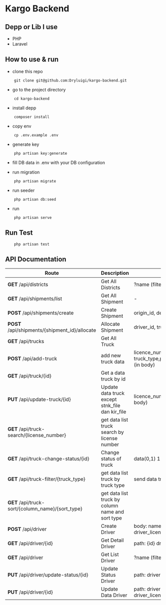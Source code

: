 # Kargo Backend

## Depp or Lib I use

- PHP
- Laravel

## How to use & run

- clone this repo

```
    git clone git@github.com:Dryluigi/kargo-backend.git
```

- go to the project directory

```
    cd kargo-backend
```

- install depp

```
    composer install
```

- copy env
```
    cp .env.example .env
```

- generate key

```
    php artisan key:generate
```

- fill DB data in .env with your DB configuration

- run migration

```
    php artisan migrate
```

- run seeder

```
    php artisan db:seed
```

- run

```
    php artisan serve
```

## Run Test

```
    php artisan test
```

## API Documentation

| Route      | Description | Argument |
| ----------- | ----------- | ----------- |
| __GET__ /api/districts      | Get All Districts       | ?name (filter district name) |
| __GET__ /api/shipments/list      | Get All Shipment       | - |
| __POST__ /api/shipments/create      | Create Shipment       | origin_id, destination_id, loading_date (in body) |
| __POST__ /api/shipments/{shipment_id}/allocate      | Allocate Shipment       | driver_id, truck_id (in body) |
| __GET__ /api/trucks      | Get All Truck       |  |
| __POST__ /api/add-truck      | add new truck data       | licence_number, license_type, truck_type,production_year,stnk_file(nullable),kir_file(nullable) (in body) |
| __GET__ /api/truck/{id}   | Get a data truck by id       |  |
| __PUT__ /api/update-truck/{id}      | Update data truck except stnk_file dan kir_file       | licence_number, license_type, truck_type,production_year (in body)  |
| __GET__ /api/truck-search/{license_number}   | get data list truck search by license number     |  |
| __GET__ /api/truck-change-status/{id}   | Change status of truck       | data(0,1) 1 = active, 0 unactive |
| __GET__ /api/truck-filter/{truck_type}   | get data list truck by truck type     | send data truck type split using ","  |
| __GET__ /api/truck-sort/{column_name}/{sort_type}   | get data list truck by column name and sort type    | |
| __POST__ /api/driver     | Create Driver       | body:  name, phone_number, id_card_file_name, driver_license_file_name |
| __GET__ /api/driver/{id}     | Get Detail Driver       | path: {id} driver id |
| __GET__ /api/driver     | Get List Driver       | ?name (filter driver name) |
| __PUT__ /api/driver/update-status/{id}     | Update Status Driver       | path: driver id,  body: id, is_active|
| __PUT__ /api/driver/{id}     | Update Data Driver       | path: driver id,  body: id, phone_number, id_card_file_name, driver_license_file_name, is_active|


